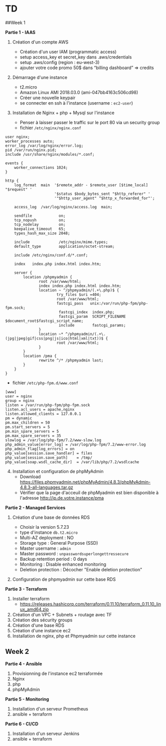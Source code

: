 # TD

##Week 1

**Partie 1 - IAAS**

1. Création d'un compte AWS
    * Création d'un user IAM (programmatic access)
    * setup access_key et secret_key dans .aws/credentials
    * setup .aws/config (region : eu-west-3)
    * ajouter votre code promo 50$ dans “billing dashboard” => credits

2. Démarrage d'une instance
    * t2.micro
    * Amazon Linux AMI 2018.03.0 (ami-047bb4163c506cd98)
    * Créer une nouvelle keypair
    * se connecter en ssh à l'instance (username : `ec2-user`)
3. Installation de Nginx + php + Mysql sur l'instance
    * Penser à laisser passer le traffic sur le port 80 via un security group
    * fichier `/etc/nginx/nginx.conf`
~~~~
user nginx;
worker_processes auto;
error_log /var/log/nginx/error.log;
pid /var/run/nginx.pid;
include /usr/share/nginx/modules/*.conf;

events {
    worker_connections 1024;
}

http {
    log_format  main  '$remote_addr - $remote_user [$time_local] "$request" '
                      '$status $body_bytes_sent "$http_referer" '
                      '"$http_user_agent" "$http_x_forwarded_for"';

    access_log  /var/log/nginx/access.log  main;

    sendfile            on;
    tcp_nopush          on;
    tcp_nodelay         on;
    keepalive_timeout   65;
    types_hash_max_size 2048;

    include             /etc/nginx/mime.types;
    default_type        application/octet-stream;

    include /etc/nginx/conf.d/*.conf;

    index   index.php index.html index.htm;

    server {
        location /phpmyadmin {
               root /var/www/html;
               index index.php index.html index.htm;
               location ~ ^/phpmyadmin/(.+\.php)$ {
                       try_files $uri =404;
                       root /var/www/html;
                       fastcgi_pass   unix:/var/run/php-fpm/php-fpm.sock;
                        fastcgi_index  index.php;
                        fastcgi_param  SCRIPT_FILENAME  $document_root$fastcgi_script_name;
                        include        fastcgi_params;
               }
               location ~* ^/phpmyadmin/(.+\.(jpg|jpeg|gif|css|png|js|ico|html|xml|txt))$ {
                       root /var/www/html;
               }
        }
        location /pma {
               rewrite ^/* /phpmyadmin last;
        }
    }
}
~~~~
   * fichier `/etc/php-fpm.d/www.conf`
~~~~
[www]
user = nginx
group = nginx
listen = /var/run/php-fpm/php-fpm.sock
listen.acl_users = apache,nginx
listen.allowed_clients = 127.0.0.1
pm = dynamic
pm.max_children = 50
pm.start_servers = 5
pm.min_spare_servers = 5
pm.max_spare_servers = 35
slowlog = /var/log/php-fpm/7.2/www-slow.log
php_admin_value[error_log] = /var/log/php-fpm/7.2/www-error.log
php_admin_flag[log_errors] = on
php_value[session.save_handler] = files
php_value[session.save_path]    = /tmp/
php_value[soap.wsdl_cache_dir]  = /var/lib/php/7.2/wsdlcache
~~~~
4. Installation et configuration de phpMyAdmin
    * Download https://files.phpmyadmin.net/phpMyAdmin/4.8.3/phpMyAdmin-4.8.3-all-languages.tar.gz
    * Vérifier que la page d'acceuil de phpMyadmin est bien disponible à l'adresse http://ip.de.votre.instance/pma

**Partie 2 - Managed Services**

1. Création d'une base de données RDS
    * Choisir la version 5.7.23     
    * type d'instance `db.t2.micro`
    * Multi-AZ deployment : NO 
    * Storage type : General Purpose (SSD)
    * Master username : `admin`
    * Master password : `unpasswordsuperlongettressecure`
    * Backup retention period : 0 days
    * Monitoring : Disable enhanced monitoring
    * Deletion protection : Décocher "Enable deletion protection"

2. Configuration de phpmyadmin sur cette base RDS

**Partie 3 - Terraform**
1. Installer terraform
    * https://releases.hashicorp.com/terraform/0.11.10/terraform_0.11.10_linux_amd64.zip
2. Création d'un VPC + Subnets + routage avec TF
3. Création des sécurity groups
4. Création d'une base RDS
5. Création d'une instance ec2
6. Installation de nginx, php et Phpmyadmin sur cette instance



## Week 2

**Partie 4 - Ansible**

1. Provisionning de l'instance ec2 terraformée 
2. Nginx
3. php 
4. phpMyAdmin

**Partie 5 - Monitoring**

1. Installation d'un serveur Prometheus
2. ansible + terraform

**Partie 6 - CI/CD**

1. Installation d'un serveur Jenkins
2. ansible + terraform




